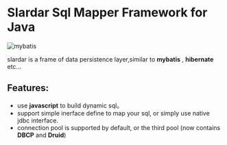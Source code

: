 Slardar Sql Mapper Framework for Java
=====================================
![mybatis](https://github.com/rpgmakervx/slardar/tree/master/doc/image/slardar-logo.png)

slardar is a frame of data persistence layer,similar to **mybatis** , **hibernate** etc...
## Features:
 * use **javascript** to build dynamic sql。
 * support simple inerface define to map your sql, or simply use native jdbc interface.
 * connection pool is supported by default, or the third pool (now contains **DBCP** and **Druid**)